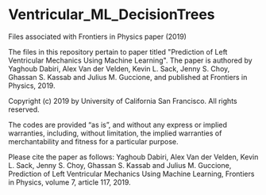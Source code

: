 # Ventricular_ML_DecisionTrees
Files associated with Frontiers in Physics paper (2019)

The files in this repository pertain to paper titled "Prediction of Left Ventricular Mechanics Using Machine Learning".
The paper is authored by Yaghoub Dabiri, Alex Van der Velden, Kevin L. Sack, Jenny S. Choy, Ghassan S. Kassab and Julius M. Guccione, and published at Frontiers in Physics, 2019.

Copyright (c) 2019 by University of California San Francisco. All rights reserved.

The codes are provided “as is”, and without any express or implied warranties, including, without limitation, the implied warranties of merchantability and fitness for a particular purpose.

Please cite the paper as follows:
Yaghoub Dabiri, Alex Van der Velden, Kevin L. Sack, Jenny S. Choy, Ghassan S. Kassab and Julius M. Guccione, Prediction of Left Ventricular Mechanics Using Machine Learning, Frontiers in Physics, volume 7, article 117, 2019.
